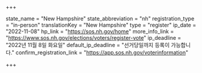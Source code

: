 +++

state_name = "New Hampshire"
state_abbreviation = "nh"
registration_type = "in-person"
translationKey = "New Hampshire"
type = "register"
ip_date = "2022-11-08"
hp_link = "https://sos.nh.gov/home"
more_info_link = "https://www.sos.nh.gov/elections/voters/register-vote"
ip_deadline = "2022년 11월 8일 화요일"
default_ip_deadline = "선거당일까지 등록이 가능합니다."
confirm_registration_link = "https://app.sos.nh.gov/voterinformation"

+++